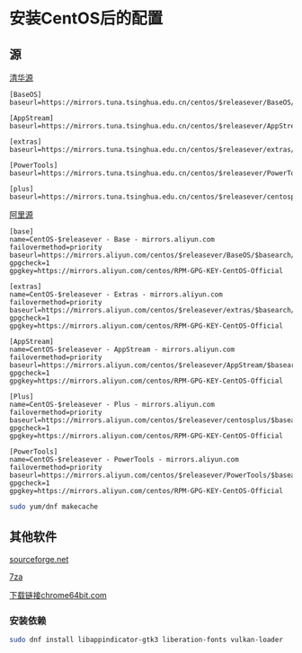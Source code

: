 # 安装CentOS后的配置

## 源

[清华源](https://mirrors.tuna.tsinghua.edu.cn/help/centos/)

```text
[BaseOS]
baseurl=https://mirrors.tuna.tsinghua.edu.cn/centos/$releasever/BaseOS/$basearch/os/
```

```text
[AppStream]
baseurl=https://mirrors.tuna.tsinghua.edu.cn/centos/$releasever/AppStream/$basearch/os/
```

```text
[extras]
baseurl=https://mirrors.tuna.tsinghua.edu.cn/centos/$releasever/extras/$basearch/os/
```

```text
[PowerTools]
baseurl=https://mirrors.tuna.tsinghua.edu.cn/centos/$releasever/PowerTools/$basearch/os/
```

```text
[plus]
baseurl=https://mirrors.tuna.tsinghua.edu.cn/centos/$releasever/centosplus/$basearch/os/
```

[阿里源](https://developer.aliyun.com/mirror/centos)

```text
[base]
name=CentOS-$releasever - Base - mirrors.aliyun.com
failovermethod=priority
baseurl=https://mirrors.aliyun.com/centos/$releasever/BaseOS/$basearch/os/
gpgcheck=1
gpgkey=https://mirrors.aliyun.com/centos/RPM-GPG-KEY-CentOS-Official

[extras]
name=CentOS-$releasever - Extras - mirrors.aliyun.com
failovermethod=priority
baseurl=https://mirrors.aliyun.com/centos/$releasever/extras/$basearch/os/
gpgcheck=1
gpgkey=https://mirrors.aliyun.com/centos/RPM-GPG-KEY-CentOS-Official

[AppStream]
name=CentOS-$releasever - AppStream - mirrors.aliyun.com
failovermethod=priority
baseurl=https://mirrors.aliyun.com/centos/$releasever/AppStream/$basearch/os/
gpgcheck=1
gpgkey=https://mirrors.aliyun.com/centos/RPM-GPG-KEY-CentOS-Official

[Plus]
name=CentOS-$releasever - Plus - mirrors.aliyun.com
failovermethod=priority
baseurl=https://mirrors.aliyun.com/centos/$releasever/centosplus/$basearch/os/
gpgcheck=1
gpgkey=https://mirrors.aliyun.com/centos/RPM-GPG-KEY-CentOS-Official

[PowerTools]
name=CentOS-$releasever - PowerTools - mirrors.aliyun.com
failovermethod=priority
baseurl=https://mirrors.aliyun.com/centos/$releasever/PowerTools/$basearch/os/
gpgcheck=1
gpgkey=https://mirrors.aliyun.com/centos/RPM-GPG-KEY-CentOS-Official
```

```bash
sudo yum/dnf makecache
```

## 其他软件

[sourceforge.net](https://sourceforge.net)

[7za](https://sourceforge.net/projects/p7zip/)

[下载链接chrome64bit.com](https://www.chrome64bit.com/index.php/google-chrome-64-bit-for-linux)

### 安装依赖

```bash
sudo dnf install libappindicator-gtk3 liberation-fonts vulkan-loader
```
